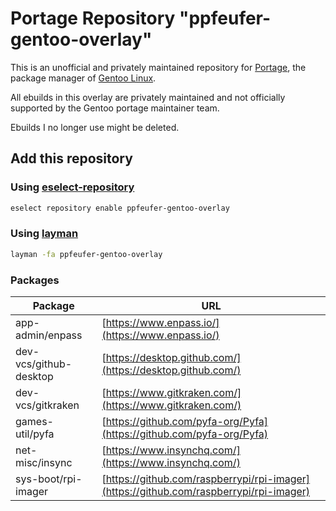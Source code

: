 # Portage Repository "ppfeufer-gentoo-overlay"

This is an unofficial and privately maintained repository for
[Portage](https://wiki.gentoo.org/wiki/Project:Portage), the 
package manager of [Gentoo Linux](https://gentoo.org/).

All ebuilds in this overlay are privately maintained and not 
officially supported by the Gentoo portage maintainer team.

Ebuilds I no longer use might be deleted.


## Add this repository

### Using [eselect-repository](https://wiki.gentoo.org/wiki/Eselect/Repository)

```bash
eselect repository enable ppfeufer-gentoo-overlay
```


### Using [layman](https://wiki.gentoo.org/wiki/Layman)

```bash
layman -fa ppfeufer-gentoo-overlay
```

### Packages

| Package | URL |
|---|---|
| app-admin/enpass | [https://www.enpass.io/](https://www.enpass.io/) |
| dev-vcs/github-desktop | [https://desktop.github.com/](https://desktop.github.com/) |
| dev-vcs/gitkraken | [https://www.gitkraken.com/](https://www.gitkraken.com/) |
| games-util/pyfa | [https://github.com/pyfa-org/Pyfa](https://github.com/pyfa-org/Pyfa) |
| net-misc/insync | [https://www.insynchq.com/](https://www.insynchq.com/) |
| sys-boot/rpi-imager | [https://github.com/raspberrypi/rpi-imager](https://github.com/raspberrypi/rpi-imager) |
